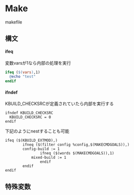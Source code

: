 # Make
makefile

## 構文

#### ifeq

変数varsが1なら内部の処理を実行

``` makefile
ifeq ($(vars),1)
  @echo "test"
endif
```

#### ifndef

KBUILD_CHECKSRCが定義されていたら内部を実行する

```
ifndef KBUILD_CHECKSRC
  KBUILD_CHECKSRC = 0
endif
```

下記のようにnestすることも可能

```
ifeq ($(KBUILD_EXTMOD),)
        ifneq ($(filter config %config,$(MAKECMDGOALS)),)
		config-build := 1
                ifneq ($(words $(MAKECMDGOALS)),1)
			mixed-build := 1
                endif
        endif
endif
```

## 特殊変数

